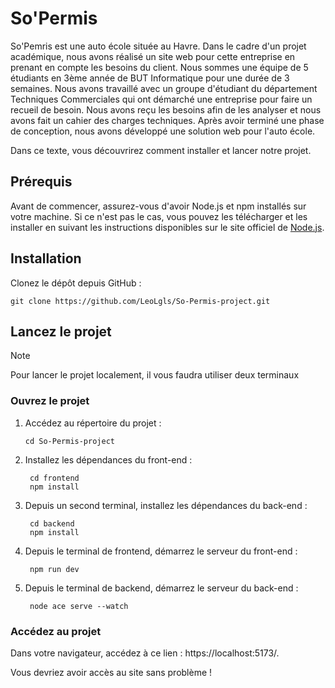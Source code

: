 # So'Permis

So'Pemris est une auto école située au Havre. Dans le cadre d'un projet académique, nous avons réalisé un site web pour cette entreprise en prenant en compte les besoins du client.
Nous sommes une équipe de 5 étudiants en 3ème année de BUT Informatique pour une durée de 3 semaines. Nous avons travaillé avec un groupe d'étudiant du département Techniques Commerciales qui ont démarché une entreprise pour faire un recueil de besoin. Nous avons reçu les besoins afin de les analyser et nous avons fait un cahier des charges techniques. Après avoir terminé une phase de conception, nous avons développé une solution web pour l'auto école.

Dans ce texte, vous découvrirez comment installer et lancer notre projet.


## Prérequis

Avant de commencer, assurez-vous d'avoir Node.js et npm installés sur votre machine. 
Si ce n'est pas le cas, vous pouvez les télécharger et les installer en suivant les instructions disponibles sur le site officiel de  [Node.js](https://nodejs.org).

## Installation

Clonez le dépôt depuis GitHub :
    
    
    git clone https://github.com/LeoLgls/So-Permis-project.git
    

## Lancez le projet

> [!NOTE]
> Pour lancer le projet localement, il vous faudra utiliser deux terminaux 

### Ouvrez le projet

1. Accédez au répertoire du projet :
    
       cd So-Permis-project

2. Installez les dépendances du front-end :
        
        cd frontend
        npm install

3. Depuis un second terminal, installez les dépendances du back-end :
   
        cd backend
        npm install

6. Depuis le terminal de frontend, démarrez le serveur du front-end :
   
        npm run dev
    
6. Depuis le terminal de backend, démarrez le serveur du back-end :
   
        node ace serve --watch

### Accédez au projet

Dans votre navigateur, accédez à ce lien : https://localhost:5173/.

Vous devriez avoir accès au site sans problème !
